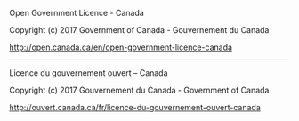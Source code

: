 Open Government Licence - Canada

Copyright (c) 2017 Government of Canada - Gouvernement du Canada

http://open.canada.ca/en/open-government-licence-canada

______________________________________________________________________

Licence du gouvernement ouvert – Canada

Copyright (c) 2017 Gouvernement du Canada - Government of Canada

http://ouvert.canada.ca/fr/licence-du-gouvernement-ouvert-canada
